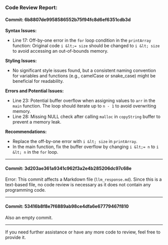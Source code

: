 ### Code Review Report:

#### Commit: 6b8807de9958586552b75f94fc8d6ef6351cdb3d
**Syntax Issues:**
- Line 17: Off-by-one error in the `for` loop condition in the `printArray` function: Original code `i &lt;= size` should be changed to `i &lt; size` to avoid accessing an out-of-bounds memory.

**Styling Issues:**
- No significant style issues found, but a consistent naming convention for variables and functions (e.g., camelCase or snake_case) might be beneficial for readability.

**Errors and Potential Issues:**
- Line 23: Potential buffer overflow when assigning values to `arr` in the `main` function. The loop should iterate up to `n - 1` to avoid overwriting memory.
- Line 28: Missing NULL check after calling `malloc` in `copyString` buffer to prevent a memory leak.

**Recommendations:**
- Replace the off-by-one error with `i &lt; size` in `printArray`.
- In the main function, fix the buffer overflow by changing `i &lt;= n` to `i &lt; n` in the `for` loop.

---

#### Commit: 3d203ae361a9341c962f3a2e4b285206dc97c68e
Error: This commit affects a Markdown file (`llm_response.md`). Since this is a text-based file, no code review is necessary as it does not contain any programming code.

---

#### Commit: 53416b8f8e7f6889ab98ce4dfa6e67779467f810
Also an empty commit.

---

If you need further assistance or have any more code to review, feel free to provide it.